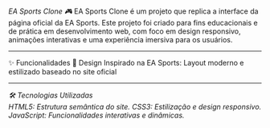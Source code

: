 *EA Sports Clone 🎮*
EA Sports Clone é um projeto que replica a interface da página oficial da EA Sports.
Este projeto foi criado para fins educacionais e de prática em desenvolvimento web, 
com foco em design responsivo, animações interativas e uma experiência imersiva para os usuários.
____________________
✨ Funcionalidades 
🎨 Design Inspirado na EA Sports: Layout moderno e estilizado baseado no site oficial
____________________

*🛠️ Tecnologias Utilizadas  
*HTML5*: Estrutura semântica do site. 
*CSS3*: Estilização e design responsivo. 
*JavaScript:* Funcionalidades interativas e dinâmicas.*
